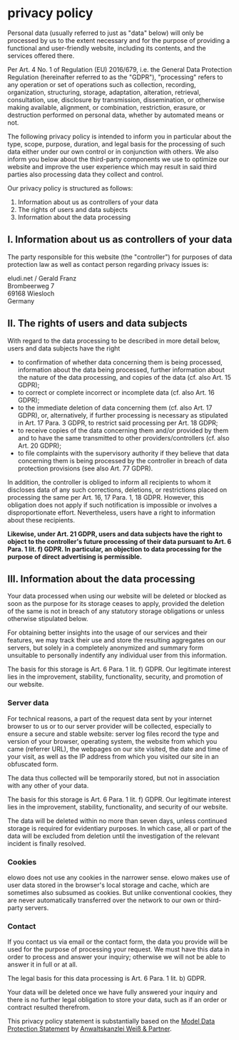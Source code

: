 # privacy policy

Personal data (usually referred to just as "data" below) will only be processed by us to the extent necessary and for the purpose of providing a functional and user-friendly website, including its contents, and the services offered there.

Per Art. 4 No. 1 of Regulation (EU) 2016/679, i.e. the General Data Protection Regulation (hereinafter referred to as the "GDPR"), "processing" refers to any operation or set of operations such as collection, recording, organization, structuring, storage, adaptation, alteration, retrieval, consultation, use, disclosure by transmission, dissemination, or otherwise making available, alignment, or combination, restriction, erasure, or destruction performed on personal data, whether by automated means or not.

The following privacy policy is intended to inform you in particular about the type, scope, purpose, duration, and legal basis for the processing of such data either under our own control or in conjunction with others. We also inform you below about the third-party components we use to optimize our website and improve the user experience which may result in said third parties also processing data they collect and control.

Our privacy policy is structured as follows:

1. Information about us as controllers of your data
2. The rights of users and data subjects
3. Information about the data processing

## I. Information about us as controllers of your data

The party responsible for this website (the "controller") for purposes of data protection law  as well as contact person regarding privacy issues is:

eludi.net / Gerald Franz\
Brombeerweg 7\
69168 Wiesloch\
Germany

## II. The rights of users and data subjects

With regard to the data processing to be described in more detail below, users and data subjects have the right
- to confirmation of whether data concerning them is being processed, information about the data being processed, further information about the nature of the data processing, and copies of the data (cf. also Art. 15 GDPR);
- to correct or complete incorrect or incomplete data (cf. also Art. 16 GDPR);
- to the immediate deletion of data concerning them (cf. also Art. 17 GDPR), or, alternatively, if further processing is necessary as stipulated in Art. 17 Para. 3 GDPR, to restrict said processing per Art. 18 GDPR;
- to receive copies of the data concerning them and/or provided by them and to have the same transmitted to other providers/controllers (cf. also Art. 20 GDPR);
- to file complaints with the supervisory authority if they believe that data concerning them is being processed by the controller in breach of data protection provisions (see also Art. 77 GDPR).

In addition, the controller is obliged to inform all recipients to whom it discloses data of any such corrections, deletions, or restrictions placed on processing the same per Art. 16, 17 Para. 1, 18 GDPR. However, this obligation does not apply if such notification is impossible or involves a disproportionate effort. Nevertheless, users have a right to information about these recipients.

**Likewise, under Art. 21 GDPR, users and data subjects have the right to object to the controller's future processing of their data pursuant to Art. 6 Para. 1 lit. f) GDPR. In particular, an objection to data processing for the purpose of direct advertising is permissible.**

## III. Information about the data processing

Your data processed when using our website will be deleted or blocked as soon as the purpose for its storage
ceases to apply, provided the deletion of the same is not in breach of any statutory storage obligations or
unless otherwise stipulated below.

For obtaining better insights into the usage of our services and their features, we may track their use and
store the resulting aggregates on our servers, but solely in a completely anonymized and summary form
unsuitable to personally indentify any individual user from this information.

The basis for this storage is Art. 6 Para. 1 lit. f) GDPR. Our legitimate interest lies in the improvement,
stability, functionality, security, and promotion of our website.

### Server data

For technical reasons, a part of the request data sent by your internet browser to us or to our server provider will be collected,
especially to ensure a secure and stable website: server log files record the type and version of your browser,
operating system, the website from which you came (referrer URL), the webpages on our site visited,
the date and time of your visit, as well as the IP address from which you visited our site in an obfuscated form.

The data thus collected will be temporarily stored, but not in association with any other of your data.

The basis for this storage is Art. 6 Para. 1 lit. f) GDPR. Our legitimate interest lies in the improvement,
stability, functionality, and security of our website.

The data will be deleted within no more than seven days, unless continued storage is required for evidentiary
purposes. In which case, all or part of the data will be excluded from deletion until the investigation of the
relevant incident is finally resolved.

### Cookies

elowo does not use any cookies in the narrower sense. elowo makes use of user data stored in the browser's local storage and cache, which are sometimes also subsumed as cookies. But unlike conventional cookies, they are never automatically transferred over the network to our own or third-party servers.

### Contact

If you contact us via email or the contact form, the data you provide will be used for the purpose of processing your request. We must have this data in order to process and answer your inquiry; otherwise we will not be able to answer it in full or at all.

The legal basis for this data processing is Art. 6 Para. 1 lit. b) GDPR.

Your data will be deleted once we have fully answered your inquiry and there is no further legal obligation to store your data, such as if an order or contract resulted therefrom.


This privacy policy statement is substantially based on the [Model Data Protection Statement](https://www.ratgeberrecht.eu/leistungen/muster-datenschutzerklaerung.html) by [Anwaltskanzlei Wei&szlig; & Partner](https://www.ratgeberrecht.eu).
